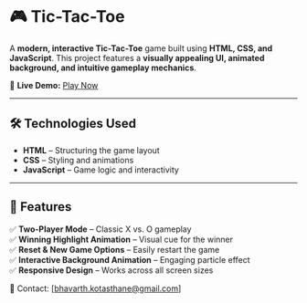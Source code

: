 # 🎮 Tic-Tac-Toe

A **modern, interactive Tic-Tac-Toe** game built using **HTML, CSS, and JavaScript**. This project features a **visually appealing UI, animated background, and intuitive gameplay mechanics**.

🚀 **Live Demo:** [Play Now](https://bhavarth23.github.io/Tic_Tac_Toe/)

---

## 🛠️ Technologies Used

- **HTML** – Structuring the game layout
- **CSS** – Styling and animations
- **JavaScript** – Game logic and interactivity

---

## 🎯 Features

✅ **Two-Player Mode** – Classic X vs. O gameplay  
✅ **Winning Highlight Animation** – Visual cue for the winner  
✅ **Reset & New Game Options** – Easily restart the game  
✅ **Interactive Background Animation** – Engaging particle effect  
✅ **Responsive Design** – Works across all screen sizes

📩 Contact: [bhavarth.kotasthane@gmail.com]
